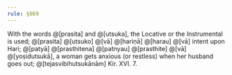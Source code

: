 ```yaml
---
rule: §869
---
```


With the words @[prasita] and @[utsuka], the Locative or the Instrumental is used; @[prasita] @[utsuko] @[vā] @[hariṇā] @[harau] @[vā] intent upon Hari; @[patyā] @[prasthitena] @[patnyau] @[prasthite] @[vā] @[yoṣidutsukā], a woman gets anxious (or restless) when her husband goes out; @[tejasvibihutsukānām] Kir. XVI. 7.